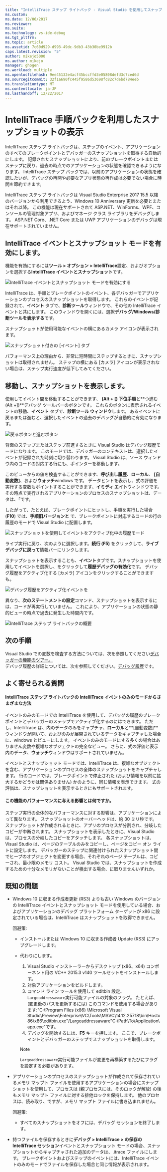 ```yaml
---
title: "IntelliTrace ステップ ライトバック - Visual Studio を使用してスナップショットの表示 |Microsoft ドキュメント"
ms.custom: 
ms.date: 12/06/2017
ms.reviewer: 
ms.suite: 
ms.technology: vs-ide-debug
ms.tgt_pltfrm: 
ms.topic: article
ms.assetid: 7c60d929-d993-49dc-9db3-43b30be9912b
caps.latest.revision: "5"
author: mikejo5000
ms.author: mikejo
manager: ghogen
ms.workload: multiple
ms.openlocfilehash: 9ee45132e4acf45bccffd3e05808defd3c7ced6d
ms.sourcegitcommit: 32f1a690fc445f9586d53698fc82c7debd784eeb
ms.translationtype: MT
ms.contentlocale: ja-JP
ms.lasthandoff: 12/22/2017
---
```

# <a name="view-snapshots-using-intellitrace-step-back"></a>IntelliTrace 手順バックを利用したスナップショットの表示
IntelliTrace ステップ ライトバックは、ステップのイベント、アプリケーションのすべてのブレークポイントとデバッガーのスナップショットを取得する自動的にします。 記録されたスナップショットにより、前のブレークポイントまたはステップに戻り、過去の時点でのアプリケーションの状態を確認できるようになります。 IntelliTrace ステップ バックでは、以前のアプリケーションの状態を確認したいが、デバッグの再開や必要なアプリ状態の再作成は必要でない場合に時間を節約できます。

IntelliTrace ステップ ライトバックは Visual Studio Enterprise 2017 15.5 以降のバージョンから利用できるよう、Windows 10 Anniversary 更新を必要とまたはそれ以降。 この機能は現在サポートされて ASP.NET、WinForms、WPF、コンソールの管理対象アプリ、およびマネージ クラス ライブラリをデバッグします。 ASP.NET Core、.NET Core または UWP アプリケーションのデバッグは現在サポートされていません。 
  
## <a name="enable-intellitrace-events-and-snapshots-mode"></a>IntelliTrace イベントとスナップショット モードを有効にします。 
機能を有効にするには**ツール > オプション > IntelliTrace**設定、およびオプションを選択する**IntelliTrace イベントとスナップショット**です。 

![IntelliTrace イベントとスナップショット モードを有効にする](../debugger/media/intellitrace-enable-snapshots.png "IntelliTrace イベントを有効にしてスナップショット モード")

IntelliTrace は、手順とブレークポイントのイベント、各デバッガーでアプリケーションのプロセスのスナップショットを取得します。 これらのイベントが記録されて、**イベント** タブで、**診断ツール**ウィンドウで、その他の IntelliTrace イベントと共にします。 このウィンドウを開くには、選択**デバッグ/Windows/診断ツールを表示する**です。

スナップショットが使用可能なイベントの横にあるカメラ アイコンが表示されます。 

![スナップショット付きの [イベント] タブ](../debugger/media/intellitrace-events-tab-with-snapshots.png "ブレークポイントおよびステップ上のスナップショットでは、[イベント] タブ")

パフォーマンス上の理由から、非常に短時間にステップするときに、スナップショットは取得されません。 ステップの横にある [カメラ] アイコンが表示されない場合は、ステップ実行速度が低下してみてください。

## <a name="navigate-and-view-snapshots"></a>移動し、スナップショットを表示します。

使用してイベント間を移動することができます、 **(Alt + [) 下位手順**と**つ進む (Alt +])**デバッグ ツールバーのボタンです。 これらのボタンに表示されるイベントの移動、**イベント** タブで、**診断ツール ウィンドウ**します。 あるイベントに戻るまたは進むと、選択したイベントの過去のデバッグが自動的に有効になります。

![戻るボタンと進むボタン](../debugger/media/intellitrace-step-back-icons-description.png "旧バージョンとステップとつ進むボタン")

背面のステップまたはステップ前進するときに Visual Studio はデバッグ履歴モードになります。 このモードでは、デバッガーのコンテキストは、選択したイベントが記録された時刻に切り替わります。 Visual Studio は、ソース ウィンドウ内のコードの対応する行にも、ポインターを移動します。 

このビューからの値を検査することができます、**呼び出し履歴**、**ローカル**、 **[自動変数]**、および**ウォッチ**windows です。 データヒントを表示し、式の評価を実行する変数もポイントすることができます、**イミディ エイト**ウィンドウです。 その時点で実行されるアプリケーションのプロセスのスナップショットは、データは、「です。

したがって、たとえば、ブレークポイントにヒットし、手順を実行した場合 (**F10**) では、**手順旧バージョンと** で、ブレークポイントに対応するコードの行の履歴のモードで Visual Studio に配置します。 

![スナップショットを使用してイベントをアクティブ化中の履歴モード](../debugger/media/intellitrace-historical-mode-with-snapshot.png "スナップショットを使用してイベントをアクティブ化中の履歴モード")

ライブ実行に戻り、次のように選択します。**続行 (F5)**  をクリックして、**ライブ デバッグに戻って**情報バーにリンクします。 

スナップショットを表示することも、**イベント**タブです。スナップショットを使用してイベントを選択し、をクリックして**履歴デバッグの有効化**です。 デバッグ履歴をアクティブ化する [カメラ] アイコンをクリックすることができますも。

![デバッグ履歴をアクティブ化イベントを](../debugger/media/intellitrace-activate-historical-debugging.png "イベント履歴デバッグの有効化")

異なり、**次のステートメントの設定**コマンド、スナップショットを表示するには、コードが再実行していません。 これにより、アプリケーションの状態の静的ビューの時点で過去に発生した時間内です。

![IntelliTrace ステップ ライトバックの概要](../debugger/media/intellitrace-step-back-overview.png "の概要の IntelliTrace の手順に戻る")

## <a name="next-steps"></a>次の手順  
 Visual Studio での変数を検査する方法については、次を参照してください[デバッガーの機能のツアー。](../debugger/debugger-feature-tour.md)  
 デバッグ履歴の詳細については、次を参照してください。[デバッグ履歴](../debugger/historical-debugging.md)です。  

## <a name="frequently-asked-questions"></a>よく寄せられる質問

#### <a name="how-is-intellitrace-step-back-different-from-intellitrace-events-only-mode"></a>IntelliTrace ステップ ライトバックの IntelliTrace イベントのみのモードからさまざまな方法

イベントのみのモードでの IntelliTrace を使用して、デバッグの履歴のブレークポイントとデバッガーのステップでアクティブ化するのにはできます。 ただし、IntelliTrace は、内のデータのみをキャプチャ、**ローカル**と**[自動変数]**ウィンドウが開いて、およびのみが展開されているデータをキャプチャした場合に、windows とビューにします。 イベントのみのモードにする多くの場合はありません変数や複雑なオブジェクトの完全なビュー。 さらに、式の評価と表示内のデータ、**ウォッチ**ウィンドウはサポートされていません。 

イベントとスナップショット モードでは、IntelliTrace は、複雑なオブジェクトを含む、アプリケーションのプロセスの全体のスナップショットをキャプチャします。 行のコードでは、ブレークポイントで停止された (および情報を以前に拡大するかどうかは関係ありません) かのように、同じ情報を表示できます。 式の評価は、スナップショットを表示するときにもサポートされます。  

#### <a name="what-is-the-performance-impact-of-this-feature"></a>この機能のパフォーマンスに与える影響とは何ですか。 

ステップ実行の全体的なパフォーマンスに対する影響は、アプリケーションによって異なります。 スナップショットのオーバーヘッドは、約 30 ミリ秒です。 スナップショットが作成されるときに、アプリのプロセスが分割され、分岐したコピーが中断されます。 スナップショットを表示したときに、Visual Studio は、プロセスの分岐したコピーをアタッチします。 各スナップショットは、Visual Studio は、ページのテーブルのみをコピーし、ページをコピー オン ライトに設定します。 デバッガーのステップに関連付けられたスナップショット間でヒープのオブジェクトを変更する場合、それぞれのページ テーブルは、コピーされ、最小限のメモリ コスト。 Visual Studio では、スナップショットを作成するための十分なメモリがないことが検出する場合、に取りませんいずれか。
 
## <a name="known-issues"></a>既知の問題  
* Windows 10 に収まる作成者更新 (RS3) よりも古い Windows のバージョンの IntelliTrace イベントとスナップショット モードを使用している場合、およびアプリケーションのデバッグ プラットフォーム ターゲットが x86 に設定されている場合は、IntelliTrace はスナップショットを取得できません。

    回避策:
    * インストールまたは Windows 10 に収まる作成者 Update (RS3) にアップグレードします。 
    * 代わりにします。 
        1. Visual Studio インストーラーからデスクトップ (x86、x64) コンポーネント用の VC++ 2015.3 v140 ツールセットをインストールします。
        2. 対象アプリケーションをビルドします。
        3. コマンド ライン ツールを使用して editbin 設定、`Largeaddressaware`実行可能ファイルの対象のフラグ。 たとえば、(変更後のパスを更新するには) このコマンドを使用する場合があります:"C:\Program Files (x86) \Microsoft Visual Studio\Preview\Enterprise\VC\Tools\MSVC\14.12.25718\bin\Hostx86\x86\editbin.exe"/Largeaddressaware"C:\Path\To\Application\app.exe"です。
        4. デバッグを開始するには、**F5** キーを押します。 ここで、ブレークポイントとデバッガーのステップでスナップショットを取得します。

        > [!Note]
        > `Largeaddressaware`実行可能ファイルが変更を再構築するたびにフラグを設定する必要があります。

* アプリケーションのプロセスのスナップショットが作成されて保存されているメモリ マップト ファイルを使用するアプリケーションの場合にスナップショットを使用して、プロセスは (親プロセスには、そのロックが解放) の後もメモリ マップト ファイルに対する排他ロックを保持します。 他のプロセスは、読み取り、ですが、メモリ マップト ファイルに書き込まれません。

    回避策:
    * すべてのスナップショットをオフには、デバッグ セッションを終了します。 

* 持つファイルを保存するときに**デバッグ > IntelliTrace > の保存の IntelliTrace セッション**イベントとスナップショット モードの場合、スナップショットからキャプチャされた追加のデータは、.itrace ファイルにします。 ブレークポイントおよびステップのイベントには、IntelliTrace イベントのみのモードでファイルを保存した場合と同じ情報が表示されます。 
